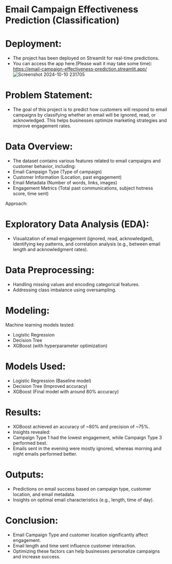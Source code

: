 # Email Campaign Effectiveness Prediction (Classification)

# Deployment:
- The project has been deployed on Streamlit for real-time predictions.
- You can access the app here.(Please wait it may take some time):
https://email-campaign-effectiveness-prediction.streamlit.app/
![Screenshot 2024-10-10 231705](https://github.com/user-attachments/assets/fdaf92ee-47b0-4169-85bc-33f0012c8746)

# Problem Statement:
- The goal of this project is to predict how customers will respond to email campaigns by classifying whether an email will be ignored, read, or acknowledged. This helps businesses optimize marketing strategies and improve engagement rates.

# Data Overview:
- The dataset contains various features related to email campaigns and customer behavior, including:
- Email Campaign Type (Type of campaign)
- Customer Information (Location, past engagement)
- Email Metadata (Number of words, links, images)
- Engagement Metrics (Total past communications, subject hotness score, time sent)

Approach:
# Exploratory Data Analysis (EDA):
- Visualization of email engagement (ignored, read, acknowledged), identifying key patterns, and correlation analysis (e.g., between email length and acknowledgment rates).

# Data Preprocessing:
- Handling missing values and encoding categorical features.
- Addressing class imbalance using oversampling.

# Modeling:
Machine learning models tested:
- Logistic Regression
- Decision Tree
- XGBoost (with hyperparameter optimization)

# Models Used:
- Logistic Regression (Baseline model)
- Decision Tree (Improved accuracy)
- XGBoost (Final model with around 80% accuracy)

# Results:
- XGBoost achieved an accuracy of ~80% and precision of ~75%.
- Insights revealed:
- Campaign Type 1 had the lowest engagement, while Campaign Type 3 performed best.
- Emails sent in the evening were mostly ignored, whereas morning and night emails performed better.

# Outputs:
- Predictions on email success based on campaign type, customer location, and email metadata.
- Insights on optimal email characteristics (e.g., length, time of day).

# Conclusion:
- Email Campaign Type and customer location significantly affect engagement.
- Email length and time sent influence customer interaction.
- Optimizing these factors can help businesses personalize campaigns and increase success.


